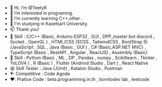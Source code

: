 - 👋 Hi, I’m @TeetyK
- 👀 I’m interested in programing.
- 🌱 I’m currently learning C++,other .
- 💞️ I'm studying in Kasetsart University.
- 📫 Thank you!
- 💙 Skill : C/C++ (Basic, Arduino ESP32 , GUI , DPP_master bot discord , Socket , OpenGL ) , HTML/CSS (SCSS , TailwindCSS , BootStrap 5) /JavaScript , SQL , Java (Basic , GUI ) , C# (Basic,ASP.NET MVC) , TypeScript (Basic , RestAPI , Angular , ReactJS) , Assembly (Basic)
- 💚 Skill : Python (Basic , ML , DP , Pandas , numpy , Scikitlearn , Tkinter , YoLOV4 ) , R (Basic ) , Flutter (Andriod Studio , Dart ) , React Native
- 😆 Skill Tester : Java (JUnit) , Katalon Studio , Postman
- 💗: Competitive : Code Agoda
- ❤️: Pratice Code : beta.programming.in.th , borntodev lab , leetcode

<!---
TeetyK/TeetyK is a ✨ special ✨ repository because its `README.md` (this file) appears on your GitHub profile.
You can click the Preview link to take a look at your changes.
--->
